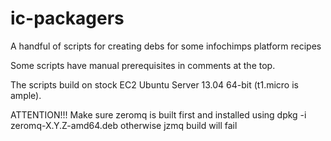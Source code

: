ic-packagers
============

A handful of scripts for creating debs for some infochimps platform recipes

Some scripts have manual prerequisites in comments at the top.

The scripts build on stock EC2 Ubuntu Server 13.04 64-bit (t1.micro is ample).

ATTENTION!!! Make sure zeromq is built first and installed using 
dpkg -i zeromq-X.Y.Z-amd64.deb otherwise jzmq build will fail 
